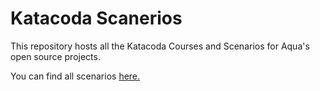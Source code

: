 # Katacoda Scanerios

This repository hosts all the Katacoda Courses and Scenarios for Aqua's open source projects.

You can find all scenarios [here.](https://github.com/aquasecurity/katacoda-scenarios) 